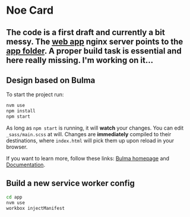 # Noe Card

## The code is a first draft and currently a bit messy. The [web app](http://app.noe-club.at) nginx server points to the [app folder](./app). A proper build task is essential and here really missing. I'm working on it...


## Design based on Bulma

To start the project run:

```sh
nvm use
npm install
npm start
```

As long as `npm start` is running, it will **watch** your changes. You can edit `_sass/main.scss` at will. Changes are **immediately** compiled to their destinations, where `index.html` will pick them up upon reload in your browser.

If you want to learn more, follow these links: [Bulma homepage](http://bulma.io) and [Documentation](http://bulma.io/documentation/overview/start/).

## Build a new service worker config

```sh
cd app
nvm use
workbox injectManifest
```